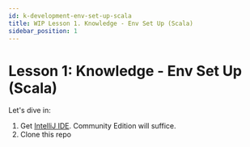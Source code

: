 ```yaml
---
id: k-development-env-set-up-scala
title: WIP Lesson 1. Knowledge - Env Set Up (Scala)
sidebar_position: 1
---
```


# Lesson 1: Knowledge - Env Set Up (Scala)

Let's dive in:

1. Get [IntelliJ IDE](https://www.jetbrains.com/idea/download/#section=mac). Community Edition will suffice.
2. Clone this repo
